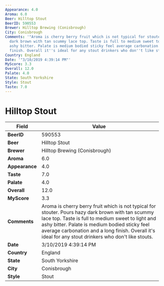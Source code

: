 ```yaml
---
Appearance: 4.0
Aroma: 6.0
Beer: Hilltop Stout
BeerID: 590553
Brewer: Hilltop Brewing (Conisbrough)
City: Conisbrough
Comments: '"Aroma is cherry berry fruit which is not typical for stouter. Pours hazy
  dark brown with tan scummy lace top. Taste is full to medium sweet to light and
  ashy bitter. Palate is medium bodied sticky feel average carbonation and a long
  finish. Overall it''s ideal for any stout drinkers who don''t like stouts."'
Country: England
Date: '"3/10/2019 4:39:14 PM"'
MyScore: 3.3
Overall: 12.0
Palate: 4.0
State: South Yorkshire
Style: Stout
Taste: 7.0
---
```


# Hilltop Stout

| Field         | Value |
|---------------|-------|
| **BeerID** | 590553 |
| **Beer** | Hilltop Stout |
| **Brewer** | Hilltop Brewing (Conisbrough) |
| **Aroma** | 6.0 |
| **Appearance** | 4.0 |
| **Taste** | 7.0 |
| **Palate** | 4.0 |
| **Overall** | 12.0 |
| **MyScore** | 3.3 |
| **Comments** | Aroma is cherry berry fruit which is not typical for stouter. Pours hazy dark brown with tan scummy lace top. Taste is full to medium sweet to light and ashy bitter. Palate is medium bodied sticky feel average carbonation and a long finish. Overall it's ideal for any stout drinkers who don't like stouts. |
| **Date** | 3/10/2019 4:39:14 PM |
| **Country** | England |
| **State** | South Yorkshire |
| **City** | Conisbrough |
| **Style** | Stout |

